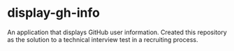 # display-gh-info
An application that displays GitHub user information. Created this repository as the solution to a technical interview test in a recruiting process.
